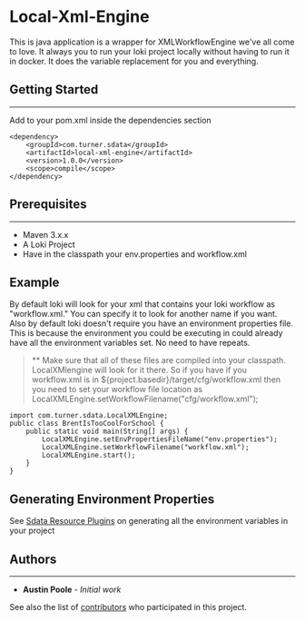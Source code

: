 # Local-Xml-Engine

This is java application is a wrapper for XMLWorkflowEngine we've all come to love. It always you to run your loki project locally without having to run it in docker. It does the variable replacement for you and everything.

## Getting Started
---
Add to your pom.xml inside the dependencies section
```
<dependency>
	<groupId>com.turner.sdata</groupId>
	<artifactId>local-xml-engine</artifactId>
	<version>1.0.0</version>
	<scope>compile</scope>
</dependency>     
```
## Prerequisites
---
* Maven 3.x.x
* A Loki Project
* Have in the classpath your env.properties and workflow.xml

## Example
By default loki will look for your xml that contains your loki workflow as "workflow.xml." You can specify it to look for another name if you want. 
Also by default loki doesn't require you have an environment properties file. This is because the environment you could be executing in could already have all the environment variables set. No  need to have repeats.
> ** Make sure that all of these files are compiled into your classpath. LocalXMlengine will look for it there. So if you have if you workflow.xml is in ${project.basedir}/target/cfg/workflow.xml then you need to set your workflow file location as 	LocalXMLEngine.setWorkflowFilename("cfg/workflow.xml");

```
import com.turner.sdata.LocalXMLEngine;
public class BrentIsTooCoolForSchool {
	public static void main(String[] args) {
		LocalXMLEngine.setEnvPropertiesFileName("env.properties");
		LocalXMLEngine.setWorkflowFilename("workflow.xml");
		LocalXMLEngine.start();
	}
}
```

## Generating Environment Properties
See [Sdata Resource Plugins](https://github.com/apoole-turner/sdata-resource-plugin) on generating all the environment variables in your project

## Authors
---
* **Austin Poole** - *Initial work* 

See also the list of [contributors](https://github.com/apoole-turner/sdata-resource-plugin/graphs/contributors) who participated in this project.
